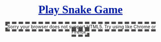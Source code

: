 
<html lang="en">
<head>
<meta charset="utf-8" />
<title>Snake Game</title>
<style type="text/css">
body {text-align:center;}
canvas { border:7px dashed #4A4747 }
h1 { font-size:35px; text-align: center; margin: 0; padding-bottom: 25px; text-decoration: underline; font-family: Geneva; color: #0520A5;}
</style>
<script type="text/javascript">
function play_game()
{
var level = 160; // Game level, by decreasing will speed up
var rect_w = 45; // Width
var rect_h = 30; // Height
var inc_score = 50; // Score
var snake_color = "#0520A5"; // Snake Color
var ctx; // Canvas attributes
var tn = []; // temp directions storage
var x_dir = [-1, 0, 1, 0]; // position adjusments
var y_dir = [0, -1, 0, 1]; // position adjusments
var queue = [];
var frog = 1; // defalut food
var map = [];
var MR = Math.random;
var X = 5 + (MR() * (rect_w - 10))|0; // Calculate positions
var Y = 5 + (MR() * (rect_h - 10))|0; // Calculate positions
var direction = MR() * 3 | 0;
var interval = 0;
var score = 0;
var sum = 0, easy = 0;
var i, dir;
// getting play area 
var c = document.getElementById('playArea');
ctx = c.getContext('2d');
// Map positions
for (i = 0; i < rect_w; i++)
{
map[i] = [];
}
// random placement of snake food
function random_snake()
{
var x, y;
do
{
x = MR() * rect_w|0;
y = MR() * rect_h|0;
}
while (map[x][y]);
map[x][y] = 1;
ctx.fillStyle = snake_color;
ctx.strokeRect(x * 10+1, y * 10+1, 8, 8);
}
// Default somewhere placement
random_snake();
function set_game_speed()
{
if (easy)
{
X = (X+rect_w)%rect_w;
Y = (Y+rect_h)%rect_h;
}
--inc_score;
if (tn.length)
{
dir = tn.pop();
if ((dir % 2) !== (direction % 2))
{
direction = dir;
}
}
if ((easy || (0 <= X && 0 <= Y && X < rect_w && Y < rect_h)) && 2 !== map[X][Y])
{
if (1 === map[X][Y])
{
score+= Math.max(5, inc_score);
inc_score = 50;
random_snake();
frog++;
}
//ctx.fillStyle("#ffffff");
ctx.fillRect(X * 10, Y * 10, 9, 9);
map[X][Y] = 2;
queue.unshift([X, Y]);
X+= x_dir[direction];
Y+= y_dir[direction];
if (frog < queue.length)
{
dir = queue.pop()
map[dir[0]][dir[1]] = 0;
ctx.clearRect(dir[0] * 10, dir[1] * 10, 10, 10);
}
}
else if (!tn.length)
{
var show_score = document.getElementById("show");
show_score.innerHTML = "You lose!<br /> <u>Your Score:</u> <b>"+score+"</b><br><br> Want to try again?<br><br><input type='button' value='Play Again' onclick='window.location.reload();' />";
document.getElementById("playArea").style.display = 'none';
window.clearInterval(interval);
}
}
interval = window.setInterval(set_game_speed, level);
document.onkeydown = function(e) {
var code = e.keyCode - 37;
if (0 <= code && code < 4 && code !== tn[0])
{
tn.unshift(code);
}
else if (-5 == code)
{
if (interval)
{
window.clearInterval(interval);
interval = 0;
}
else
{
interval = window.setInterval(set_game_speed, 60);
}
}
else
{
dir = sum + code;
if (dir == 44||dir==94||dir==126||dir==171) {
sum+= code
} else if (dir === 218) easy = 1;
}
}
}
</script>
</head>
<body onload="play_game()">
<h1>Play Snake Game</h1>
<div id="show"></div>
<canvas id="playArea" width="450" height="300">Sorry your browser does not support HTML5. Try using like Chrome or Firefox.</canvas>
</body>
</html>
